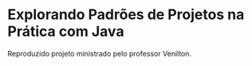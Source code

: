 # Explorando Padrões de Projetos na Prática com Java

Reproduzido projeto ministrado pelo professor Venilton.
